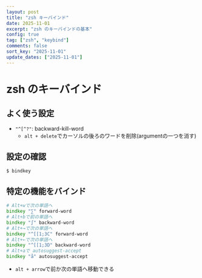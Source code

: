 ```yaml
---
layout: post
title: "zsh キーバインド"
date: 2025-11-01
excerpt: "zsh のキーバインドの基本"
config: true
tag: ["zsh", "keybind"]
comments: false
sort_key: "2025-11-01"
update_dates: ["2025-11-01"]
---
```


# zsh のキーバインド

## よく使う設定
 - `"^[^?"`: backward-kill-word
   - `alt + delete`でカーソルの後ろのワードを削除(argumentの一つを消す)

## 設定の確認

```console
$ bindkey
```

## 特定の機能をバインド

```zsh
# Alt+wで次の単語へ
bindkey "∑" forward-word
# Alt+bで前の単語へ
bindkey "∫" backward-word
# Alt+→で次の単語へ
bindkey "^[[1;3C" forward-word
# Alt+←で次の単語へ
bindkey "^[[1;3D" backward-word
# Alt+aで autosuggest-accept
bindkey "å" autosuggest-accept
```

 - `alt + arrow`で前か次の単語へ移動できる

